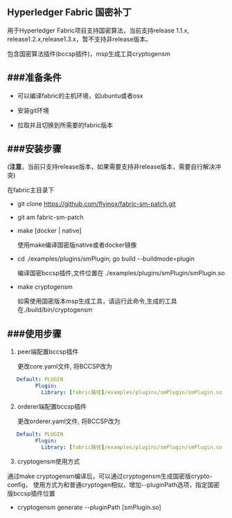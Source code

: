 ## Hyperledger Fabric 国密补丁

用于Hyperledger Fabric项目支持国密算法，当前支持release 1.1.x, release1.2.x,release1.3.x，暂不支持非release版本。

包含国密算法插件(bccsp插件)，msp生成工具cryptogensm

###准备条件
---
* 可以编译fabric的主机环境，如ubuntu或者osx

* 安装git环境

* 拉取并且切换到所需要的fabric版本

###安装步骤
---

(**注意**，当前只支持release版本，如果需要支持非release版本，需要自行解决冲突)

在fabric主目录下

* git clone https://github.com/flyinox/fabric-sm-patch.git

* git am fabric-sm-patch

* make [docker | native]

  使用make编译国密版native或者docker镜像

* cd ./examples/plugins/smPlugin; go build --buildmode=plugin

   编译国密bccsp插件,文件位置在 ./examples/plugins/smPlugin/smPlugin.so

* make cryptogensm

   如需使用国密版本msp生成工具，请运行此命令,生成的工具在./build/bin/cryptogensm


###使用步骤
---

1. peer端配置bccsp插件

   更改core.yaml文件, 将BCCSP改为
`````yaml
   Default: PLUGIN
         Plugin:
           Library: [fabric路径]/examples/plugins/smPlugin/smPlugin.so
`````
2. orderer端配置bccsp插件

   更改orderer.yaml文件, 将BCCSP改为
`````yaml
   Default: PLUGIN
         Plugin:
           Library: [fabric路径]/examples/plugins/smPlugin/smPlugin.so
`````
3. cryptogensm使用方式

通过make cryptogensm编译后，可以通过cryptogensm生成国密版crypto-config，
使用方式为和普通cryptogen相似，增加--pluginPath选项，指定国密版bccsp插件位置

* cryptogensm generate   --pluginPath [smPlugin.so]